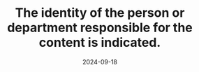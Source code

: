 ---
N: '109'
Rubrique: Identification et contact
title: The identity of the person or department responsible for the content is indicated.
abstract: 
categories: ["Identification and contact"]
agrege: O4109-E020
opquast: '4 109'
indiceebook: '20'
description: "Rule n° 020"
before: "019"
weight: "020"
after: "021"
actif: '1'
layout: rules
date: 2024-09-18
tags: ["", ""]
objectif: ["", ""]
Meo: [""]
Controle: [""
]
epubcheck: 
ace: 
humancheck: true
Source: ["Opquast"]
Referentiel: [""]
Steps: ["", ""]
---